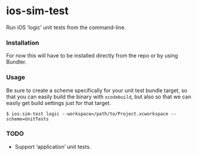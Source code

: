 # ios-sim-test

Run iOS ‘logic’ unit tests from the command-line.

### Installation

For now this will have to be installed directly from the repo or by using Bundler.

### Usage

Be sure to create a scheme specifically for your unit test bundle target, so
that you can easily build the binary with `xcodebuild`, but also so that we can
easily get build settings just for that target.

```
$ ios-sim-test logic --workspace=/path/to/Project.xcworkspace --scheme=UnitTests
```

### TODO

* Support ‘application’ unit tests.
